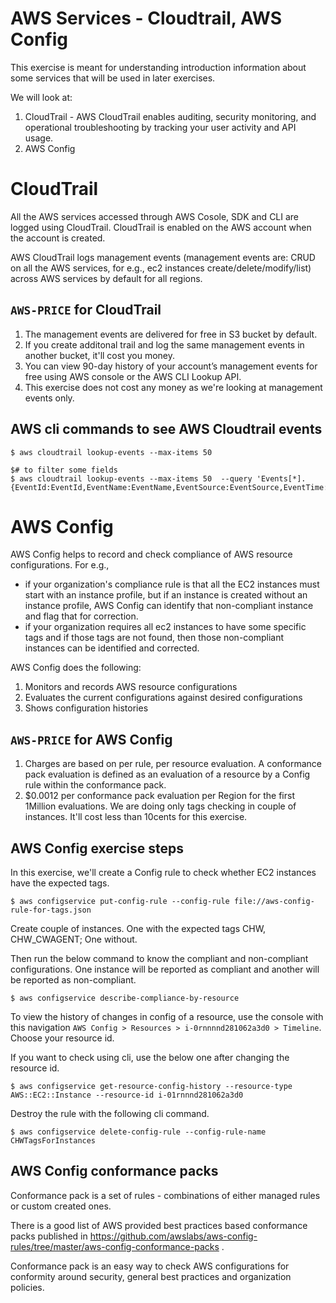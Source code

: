# AWS Services - Cloudtrail, AWS Config
This exercise is meant for understanding introduction information about some services that will be used in later exercises.

We will look at:
1. CloudTrail -  AWS CloudTrail enables auditing, security monitoring, and operational troubleshooting by tracking your user activity and API usage.
2. AWS Config

# CloudTrail
All the AWS services accessed through AWS Cosole, SDK and CLI are logged using CloudTrail.  CloudTrail is enabled on the AWS account when the account is created.

AWS CloudTrail logs management events (management events are: CRUD on all the AWS services, for e.g., ec2 instances create/delete/modify/list) across AWS services by default for all regions. 

## `AWS-PRICE` for CloudTrail
1. The management events are delivered for free in S3 bucket by default.  
2. If you create additonal trail and log the same management events in another bucket, it'll cost you money.
3. You can view 90-day history of your account’s management events for free using AWS console or the AWS CLI Lookup API.
4. This exercise does not cost any money as we're looking at management events only.

## AWS cli commands to see AWS Cloudtrail events
```
$ aws cloudtrail lookup-events --max-items 50

$# to filter some fields
$ aws cloudtrail lookup-events --max-items 50  --query 'Events[*].{EventId:EventId,EventName:EventName,EventSource:EventSource,EventTime:EventTime}'
```

# AWS Config
AWS Config helps to record and check compliance of AWS resource configurations. For e.g., 
- if your organization's compliance rule is that all the EC2 instances must start with an instance profile, but if an instance is created without an instance profile, AWS Config can identify that non-compliant instance and flag that for correction.
- if your organization requires all ec2 instances to have some specific tags and if those tags are not found, then those non-compliant instances can be identified and corrected.

AWS Config does the following:
1. Monitors and records AWS resource configurations
2. Evaluates the current configurations against desired configurations 
3. Shows configuration histories 

## `AWS-PRICE` for AWS Config
1. Charges are based on per rule, per resource evaluation.  A conformance pack evaluation is defined as an evaluation of a resource by a Config rule within the conformance pack.
2. $0.0012 per conformance pack evaluation per Region for the first 1Million evaluations. We are doing only tags checking in couple of instances.  It'll cost less than 10cents for this exercise.

## AWS Config exercise steps
In this exercise, we'll create a Config rule to check whether EC2 instances have the expected tags.

``` 
$ aws configservice put-config-rule --config-rule file://aws-config-rule-for-tags.json 
```

Create couple of instances.  One with the expected tags CHW, CHW_CWAGENT; One without.  

Then run the below command to know the compliant and non-compliant configurations.  One instance will be reported as compliant and another will be reported as non-compliant.
```
$ aws configservice describe-compliance-by-resource
``` 

To view the history of changes in config of a resource, use the console with this navigation `AWS Config > Resources > i-0rnnnnd281062a3d0 > Timeline`.  Choose your resource id.

If you want to check using cli, use the below one after changing the resource id.
```
$ aws configservice get-resource-config-history --resource-type AWS::EC2::Instance --resource-id i-01rnnnd281062a3d0
```

Destroy the rule with the following cli command.
```
$ aws configservice delete-config-rule --config-rule-name CHWTagsForInstances
```

## AWS Config conformance packs
Conformance pack is a set of rules - combinations of either managed rules or custom created ones.

There is a good list of AWS provided best practices based conformance packs published in https://github.com/awslabs/aws-config-rules/tree/master/aws-config-conformance-packs .  

Conformance pack is an easy way to check AWS configurations for conformity around security, general best practices and organization policies.

